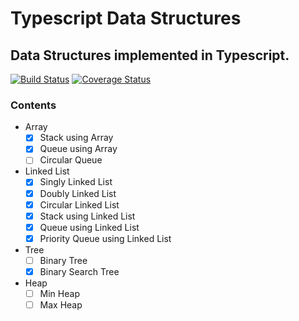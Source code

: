 # Typescript Data Structures

## Data Structures implemented in Typescript.

[![Build Status](https://travis-ci.com/digi0ps/typescript-data-structures.svg?branch=master)](https://travis-ci.com/digi0ps/typescript-data-structures)
[![Coverage Status](https://coveralls.io/repos/github/digi0ps/typescript-data-structures/badge.svg?branch=master)](https://coveralls.io/github/digi0ps/typescript-data-structures?branch=master)

### Contents

- Array
  - [x] Stack using Array
  - [x] Queue using Array
  - [ ] Circular Queue
- Linked List
  - [x] Singly Linked List
  - [x] Doubly Linked List
  - [x] Circular Linked List
  - [x] Stack using Linked List
  - [x] Queue using Linked List
  - [x] Priority Queue using Linked List
- Tree
  - [ ] Binary Tree
  - [x] Binary Search Tree
- Heap
  - [ ] Min Heap
  - [ ] Max Heap
